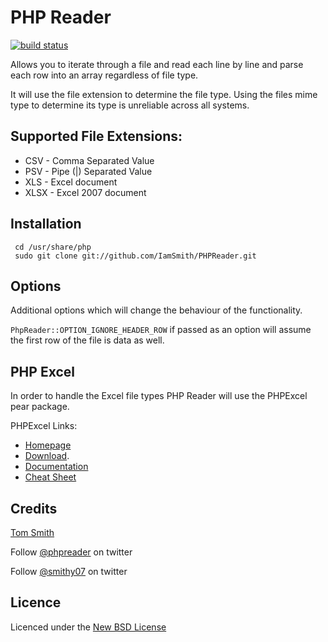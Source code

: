 # PHP Reader

[![build status](https://secure.travis-ci.org/IamSmith/PHPReader.png)](http://travis-ci.org/IamSmith/PHPReader)

Allows you to iterate through a file and read each line by line and parse each row into an array regardless of file type.

It will use the file extension to determine the file type. Using the files mime type to determine its type is unreliable across all systems.

## Supported File Extensions:

* CSV - Comma Separated Value
* PSV - Pipe (|) Separated Value
* XLS - Excel document
* XLSX - Excel 2007 document

## Installation

     cd /usr/share/php
     sudo git clone git://github.com/IamSmith/PHPReader.git


## Options

Additional options which will change the behaviour of the functionality.

`PhpReader::OPTION_IGNORE_HEADER_ROW` if passed as an option will assume the first row of the file is data as well.

## PHP Excel

In order to handle the Excel file types PHP Reader will use the PHPExcel pear package.

PHPExcel Links:

* [Homepage](http://phpexcel.codeplex.com/)
* [Download](http://phpexcel.codeplex.com/releases/view/45412).
* [Documentation](http://phpexcel.codeplex.com/releases/view/45412)
* [Cheat Sheet](http://blog.clock.co.uk/2012/04/08/phpexcel-cheatsheet/)

## Credits
[Tom Smith](https://github.com/iamsmith/)

Follow [@phpreader](https://twitter.com/#!/phpreader) on twitter

Follow [@smithy07](https://twitter.com/#!/Smithy07) on twitter

## Licence
Licenced under the [New BSD License](http://opensource.org/licenses/bsd-license.php)